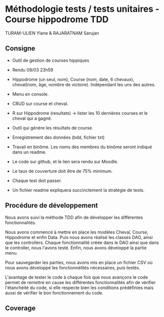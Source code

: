 # Méthodologie tests / tests unitaires - Course hippodrome TDD

TURAM-ULIEN Ylane & RAJARATNAM Sarujan

## Consigne

- Outil de gestion de courses hippiques

- Rendu 08/03 23h59

- Hippodrome (un seul, nom), Course (nom, date, 6 chevaux), cheval(nom, âge, nombre de victoire). Indépendant les uns des autres.

- Menu en console.

- CRUD sur course et cheval.

- R sur Hippodrome (resultats) -> lister les 10 dernières courses et le cheval qui a gagné.

- Outil qui génère les résultats de course.

- Enregistrement des données (bdd, fichier txt)

- Travail en binôme. Les noms des membres du binôme seront indiqué dans un readme.

- Le code sur github, et le lien sera rendu sur Moodle.

- Le taux de couverture doit être de 75% minimum.

- Chaque test doit passer.

- Un fichier readme expliquera succinctement la stratégie de tests.

## Procédure de développement

Nous avons suivi la méthode TDD afin de développer les différentes fonctionnalités.

Nous avons commencé à mettre en place les modèles Cheval, Course, Hippodrome et enfin Data. Puis nous avons réalisé les classes DAO, ainsi que les controllers. Chaque fonctionnalité créée dans le DAO ainsi que dans le controller, nous l'avons testé. Enfin, nous avons développé la partie menu.

Pour sauvegarder les parties, nous avons mis en place un fichier CSV où nous avons développé les fonctionnélités nécessaires, puis testés.

L'avantage de tester le code à chaque fois que nous avançons le code permet de remettre en cause les différentes fonctionnalités afin de vérifier l'étanchéité du code, si elle respecte bien les conditions prédéfinies mais aussi de vérifier le bon fonctionnement du code.

## Coverage
